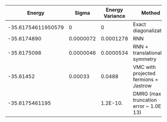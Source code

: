 | Energy                | Sigma           | Energy Variance  | Method                                                           | Data Repository                     |
|-----------------------|-----------------|------------------|------------------------------------------------------------------|-------------------------------------|
| -35.61754611950579    | 0               | 0                | Exact diagonalization                                            | N/A                                 |
| -35.6174890           | 0.0000072       | 0.0001278        | RNN                                                              |                                     |
| -35.6175098           | 0.0000046       | 0.0000534        | RNN + translational symmetry                                     |                                     |
| -35.61452             | 0.00033         | 0.0488           | VMC with projected fermions + Jastrow                            |
| -35.6175461195        |                 | 1.2E-10.         | DMRG (max truncation error ~ 1.0E-13)                            |
